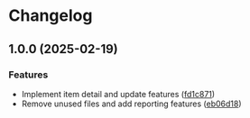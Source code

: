 # Changelog

## 1.0.0 (2025-02-19)


### Features

* Implement item detail and update features ([fd1c871](https://github.com/IsraelDeveloperMaster/TimeJob/commit/fd1c871108546f159b3def90e0c1787c785fa0fc))
* Remove unused files and add reporting features ([eb06d18](https://github.com/IsraelDeveloperMaster/TimeJob/commit/eb06d1889160d0e84844471830cc737a5d7d47c4))
